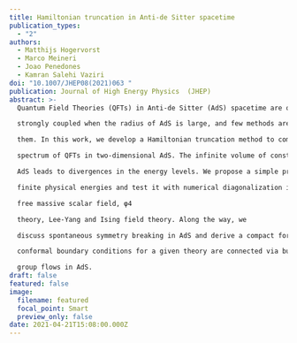 ```yaml
---
title: Hamiltonian truncation in Anti-de Sitter spacetime
publication_types:
  - "2"
authors:
  - Matthijs Hogervorst
  - Marco Meineri
  - Joao Penedones
  - Kamran Salehi Vaziri
doi: "10.1007/JHEP08(2021)063 "
publication: Journal of High Energy Physics  (JHEP)
abstract: >-
  Quantum Field Theories (QFTs) in Anti-de Sitter (AdS) spacetime are often

  strongly coupled when the radius of AdS is large, and few methods are available to study

  them. In this work, we develop a Hamiltonian truncation method to compute the energy

  spectrum of QFTs in two-dimensional AdS. The infinite volume of constant timeslices of

  AdS leads to divergences in the energy levels. We propose a simple prescription to obtain

  finite physical energies and test it with numerical diagonalization in several models: the

  free massive scalar field, φ4

  theory, Lee-Yang and Ising field theory. Along the way, we

  discuss spontaneous symmetry breaking in AdS and derive a compact formula for perturbation theory in quantum mechanics at arbitrary order. Our results suggest that all

  conformal boundary conditions for a given theory are connected via bulk renormalization

  group flows in AdS.
draft: false
featured: false
image:
  filename: featured
  focal_point: Smart
  preview_only: false
date: 2021-04-21T15:08:00.000Z
---
```

